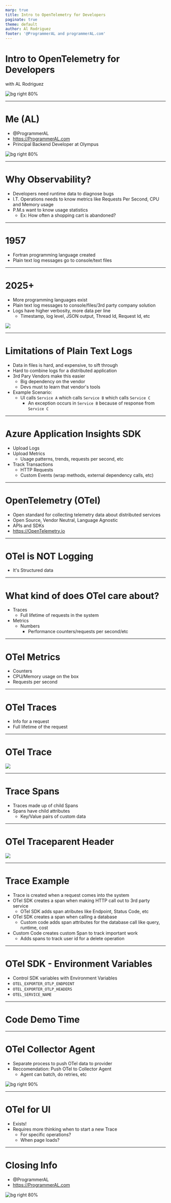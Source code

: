 ```yaml
---
marp: true
title: Intro to OpenTelemetry for Developers
paginate: true
theme: default
author: Al Rodriguez
footer: '@ProgrammerAL and programmerAL.com'
---
```


# Intro to OpenTelemetry for Developers

with AL Rodriguez

![bg right 80%](presentation-images/presentation_link_qrcode.png)

---

# Me (AL)

- @ProgrammerAL
- https://ProgrammerAL.com
- Principal Backend Developer at Olympus

![bg right 80%](presentation-images/presentation_link_qrcode.png)

---

# Why Observability?

* Developers need runtime data to diagnose bugs
* I.T. Operations needs to know metrics like Requests Per Second, CPU and Memory usage
* P.M.s want to know usage statistics
  - Ex: How often a shopping cart is abandoned?

---

# 1957
- Fortran programming language created
- Plain text log messages go to console/text files

---

# 2025+
* More programming languages exist
* Plain text log messages to console/files/3rd party company solution
* Logs have higher verbosity, more data per line
  - Timestamp, log level, JSON output, Thread Id, Request Id, etc

![](presentation-images/log-message.png)

---

# Limitations of Plain Text Logs

* Data in files is hard, and expensive, to sift through
* Hard to combine logs for a distributed application
* 3rd Pary Vendors make this easier
  - Big dependency on the vendor
  - Devs must to learn that vendor's tools
* Example Scenario:
  - UI calls `Service A` which calls `Service B` which calls `Service C`
	- An exception occurs in `Service B` because of response from `Service C`

---

# Azure Application Insights SDK

* Upload Logs
* Upload Metrics
  - Usage patterns, trends, requests per second, etc
* Track Transactions
  - HTTP Requests
  - Custom Events (wrap methods, external dependency calls, etc)

---

# OpenTelemetry (OTel)

- Open standard for collecting telemetry data about distributed services
- Open Source, Vendor Neutral, Language Agnostic
- APIs and SDKs
- https://OpenTelemetry.io

---

# OTel is NOT Logging

- It's Structured data

---

# What kind of does OTel care about?

* Traces
  - Full lifetime of requests in the system
* Metrics
  - Numbers
    - Performance counters/requests per second/etc

---

# OTel Metrics

- Counters
- CPU/Memory usage on the box
- Requests per second

---

# OTel Traces

- Info for a request
- Full lifetime of the request

---

# OTel Trace

![](presentation-images/trace.png)


---

# Trace Spans

- Traces made up of child Spans
- Spans have child attributes
  - Key/Value pairs of custom data

---

# OTel Traceparent Header

![](presentation-images/traceparent-propogation.png)

---

# Trace Example

* Trace is created when a request comes into the system
* OTel SDK creates a span when making HTTP call out to 3rd party service
	- OTel SDK adds span atributes like Endpoint, Status Code, etc
* OTel SDK creates a span when calling a database
	- Custom code adds span attributes for the database call like query, runtime, cost
* Custom Code creates custom Span to track important work
  - Adds spans to track user id for a delete operation

---

# OTel SDK - Environment Variables

- Control SDK variables with Environment Variables
- `OTEL_EXPORTER_OTLP_ENDPOINT`
- `OTEL_EXPORTER_OTLP_HEADERS`
- `OTEL_SERVICE_NAME`

---

# Code Demo Time

---

# OTel Collector Agent

- Separate process to push OTel data to provider
- Reccomendation: Push OTel to Collector Agent
  - Agent can batch, do retries, etc

![bg right 90%](presentation-images/otel-agent-sdk.png)

---

# OTel for UI

- Exists!
- Requires more thinking when to start a new Trace
  - For specific operations?
  - When page loads?

---

# Closing Info

- @ProgrammerAL
- https://ProgrammerAL.com

![bg right 80%](presentation-images/presentation_link_qrcode.png)

